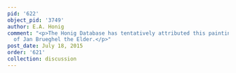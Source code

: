 ```yaml
---
pid: '622'
object_pid: '3749'
author: E.A. Honig
comment: "<p>The Honig Database has tentatively attributed this painting to the Studio
  of Jan Brueghel the Elder.</p>"
post_date: July 18, 2015
order: '621'
collection: discussion
---
```

